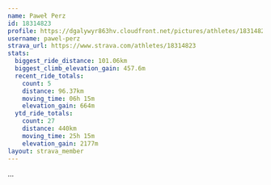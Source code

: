 ```yaml
---
name: Paweł Perz
id: 18314823
profile: https://dgalywyr863hv.cloudfront.net/pictures/athletes/18314823/5244308/1/large.jpg
username: pawel-perz
strava_url: https://www.strava.com/athletes/18314823
stats:
  biggest_ride_distance: 101.06km
  biggest_climb_elevation_gain: 457.6m
  recent_ride_totals:
    count: 5
    distance: 96.37km
    moving_time: 06h 15m
    elevation_gain: 664m
  ytd_ride_totals:
    count: 27
    distance: 440km
    moving_time: 25h 15m
    elevation_gain: 2177m
layout: strava_member
--- 
```

...
